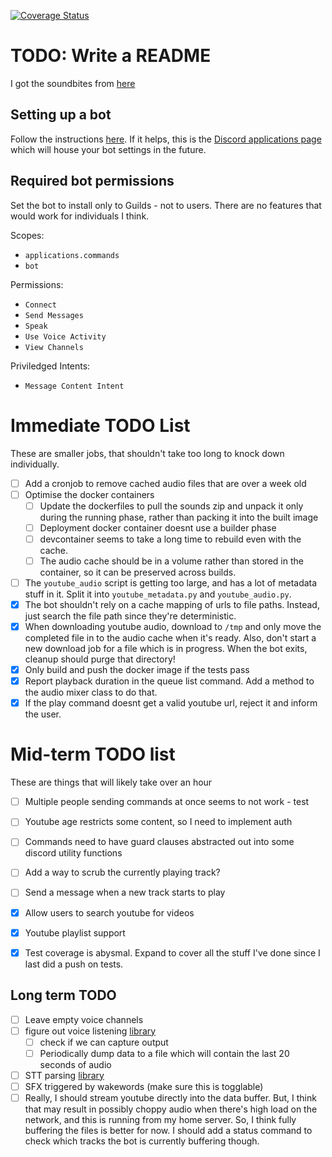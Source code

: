 [![Coverage Status](https://coveralls.io/repos/github/wildjames/BalaamBot/badge.svg?branch=main)](https://coveralls.io/github/wildjames/BalaamBot?branch=main)

# TODO: Write a README

I got the soundbites from [here](https://drive.google.com/drive/folders/1dr2XcAQAuCPJqZQkCRKa4Aq8IDOH8ZIz)

## Setting up a bot

Follow the instructions [here](https://discordpy.readthedocs.io/en/stable/discord.html). If it helps, this is the [Discord applications page](https://discord.com/developers/applications) which will house your bot settings in the future.

## Required bot permissions

Set the bot to install only to Guilds - not to users. There are no features that would work for individuals I think.

Scopes:
 - `applications.commands`
 - `bot`

Permissions:
 - `Connect`
 - `Send Messages`
 - `Speak`
 - `Use Voice Activity`
 - `View Channels`

Priviledged Intents:
 - `Message Content Intent`


# Immediate TODO List

These are smaller jobs, that shouldn't take too long to knock down individually.

- [ ] Add a cronjob to remove cached audio files that are over a week old
- [ ] Optimise the docker containers
  - [ ] Update the dockerfiles to pull the sounds zip and unpack it only during the running phase, rather than packing it into the built image
  - [ ] Deployment docker container doesnt use a builder phase
  - [ ] devcontainer seems to take a long time to rebuild even with the cache.
  - [ ] The audio cache should be in a volume rather than stored in the container, so it can be preserved across builds.
- [ ] The `youtube_audio` script is getting too large, and has a lot of metadata stuff in it. Split it into `youtube_metadata.py` and `youtube_audio.py`.
- [x] The bot shouldn't rely on a cache mapping of urls to file paths. Instead, just search the file path since they're deterministic.
- [x] When downloading youtube audio, download to `/tmp` and only move the completed file in to the audio cache when it's ready. Also, don't start a new download job for a file which is in progress. When the bot exits, cleanup should purge that directory!
- [x] Only build and push the docker image if the tests pass
- [x] Report playback duration in the queue list command. Add a method to the audio mixer class to do that.
- [x] If the play command doesnt get a valid youtube url, reject it and inform the user.

# Mid-term TODO list

These are things that will likely take over an hour

- [ ] Multiple people sending commands at once seems to not work - test
- [ ] Youtube age restricts some content, so I need to implement auth
- [ ] Commands need to have guard clauses abstracted out into some discord utility functions
- [ ] Add a way to scrub the currently playing track?
- [ ] Send a message when a new track starts to play
- [x] Allow users to search youtube for videos
- [x] Youtube playlist support
- [x] Test coverage is abysmal. Expand to cover all the stuff I've done since I last did a push on tests.


## Long term TODO

- [ ] Leave empty voice channels
- [ ] figure out voice listening [library](https://github.com/imayhaveborkedit/discord-ext-voice-recv)
  - [ ] check if we can capture output
  - [ ] Periodically dump data to a file which will contain the last 20 seconds of audio
- [ ] STT parsing [library](https://github.com/KoljaB/RealtimeSTT)
- [ ] SFX triggered by wakewords (make sure this is togglable)
- [ ] Really, I should stream youtube directly into the data buffer. But, I think that may result in possibly choppy audio when there's high load on the network, and this is running from my home server. So, I think fully buffering the files is better for now. I should add a status command to check which tracks the bot is currently buffering though.
